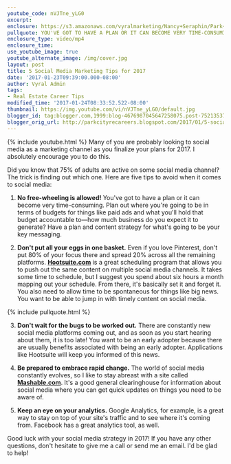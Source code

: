 ```yaml
---
youtube_code: nVJTne_yLG0
excerpt:
enclosure: https://s3.amazonaws.com/vyralmarketing/Nancy+Seraphin/Park+City+Real+Estate+Careers-+5+tips+for+social+media+marketing+in+real+estate.mp4
pullquote: YOU'VE GOT TO HAVE A PLAN OR IT CAN BECOME VERY TIME-CONSUMING.
enclosure_type: video/mp4
enclosure_time:
use_youtube_image: true
youtube_alternate_image: /img/cover.jpg
layout: post
title: 5 Social Media Marketing Tips for 2017
date: '2017-01-23T09:39:00.000-08:00'
author: Vyral Admin
tags:
- Real Estate Career Tips
modified_time: '2017-01-24T08:33:52.522-08:00'
thumbnail: https://img.youtube.com/vi/nVJTne_yLG0/default.jpg
blogger_id: tag:blogger.com,1999:blog-4676987045647258075.post-7521353712550957877
blogger_orig_url: http://parkcityrecareers.blogspot.com/2017/01/5-social-media-marketing-tips-for-2017.html
---
```

{% include youtube.html %}
Many of you are probably looking to social media as a marketing channel as you finalize your plans for 2017. I absolutely encourage you to do this.

Did you know that 75% of adults are active on some social media channel? The trick is finding out which one. Here are five tips to avoid when it comes to social media:

1. **No free-wheeling is allowed!** You've got to have a plan or it can become very time-consuming. Plan out where you're going to be in terms of budgets for things like paid ads and what you'll hold that budget accountable to—how much business do you expect it to generate? Have a plan and content strategy for what's going to be your key messaging.

2. **Don't put all your eggs in one basket.** Even if you love Pinterest, don't put 80% of your focus there and spread 20% across all the remaining platforms. **<a href="http://Hootsuite.com" target="_blank">Hootsuite.com</a>** is a great scheduling program that allows you to push out the same content on multiple social media channels. It takes some time to schedule, but I suggest you spend about six hours a month mapping out your schedule. From there, it's basically set it and forget it. You also need to allow time to be spontaneous for things like big news. You want to be able to jump in with timely content on social media.

{% include pullquote.html %}

3. **Don't wait for the bugs to be worked out.** There are constantly new social media platforms coming out, and as soon as you start hearing about them, it is too late! You want to be an early adopter because there are usually benefits associated with being an early adopter. Applications like Hootsuite will keep you informed of this news.

4. **Be prepared to embrace rapid change.** The world of social media constantly evolves, so I like to stay abreast with a site called <a href="http:/Mashable.com" target="_blank">**Mashable.com**</a>. It's a good general clearinghouse for information about social media where you can get quick updates on things you need to be aware of.

5. **Keep an eye on your analytics.** Google Analytics, for example, is a great way to stay on top of your site's traffic and to see where it's coming from. Facebook has a great analytics tool, as well.

Good luck with your social media strategy in 2017! If you have any other questions, don't hesitate to give me a call or send me an email. I'd be glad to help!
